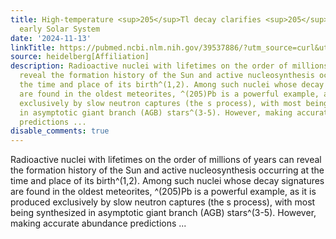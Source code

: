 ```yaml
---
title: High-temperature <sup>205</sup>Tl decay clarifies <sup>205</sup>Pb dating in
  early Solar System
date: '2024-11-13'
linkTitle: https://pubmed.ncbi.nlm.nih.gov/39537886/?utm_source=curl&utm_medium=rss&utm_campaign=pubmed-2&utm_content=1FakS-2QOkCT8HsMOQP1bCRQ4YzyumYOmxmF0moLsQ3dFB1E9V&fc=20220326224207&ff=20241114180137&v=2.18.0.post9+e462414
source: heidelberg[Affiliation]
description: Radioactive nuclei with lifetimes on the order of millions of years can
  reveal the formation history of the Sun and active nucleosynthesis occurring at
  the time and place of its birth^(1,2). Among such nuclei whose decay signatures
  are found in the oldest meteorites, ^(205)Pb is a powerful example, as it is produced
  exclusively by slow neutron captures (the s process), with most being synthesized
  in asymptotic giant branch (AGB) stars^(3-5). However, making accurate abundance
  predictions ...
disable_comments: true
---
```

Radioactive nuclei with lifetimes on the order of millions of years can reveal the formation history of the Sun and active nucleosynthesis occurring at the time and place of its birth^(1,2). Among such nuclei whose decay signatures are found in the oldest meteorites, ^(205)Pb is a powerful example, as it is produced exclusively by slow neutron captures (the s process), with most being synthesized in asymptotic giant branch (AGB) stars^(3-5). However, making accurate abundance predictions ...